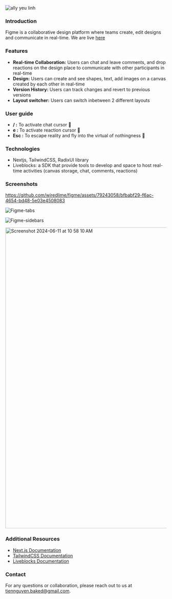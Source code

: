 
![ally yeu linh](https://github.com/wiredlime/figme/assets/79243058/9140c62d-4f2b-487e-829a-5eca6ef9d72a)



### Introduction

Figme is a collaborative design platform where teams create, edit designs and communicate in real-time.
We are live [here](https://figme.vercel.app/) 

### Features

* **Real-time Collaboration:** Users can chat and leave comments, and drop reactions on the design place to communicate with other participants in real-time
* **Design:** Users can create and see shapes, text, add images on a canvas created by each other in real-time
* **Version History:** Users can track changes and revert to previous versions
* **Layout switcher:** Users can switch inbetween 2 different layouts

### User guide

* **/ :** To activate chat cursor 💬
* **e :** To activate reaction cursor 🦄
* **Esc :** To escape reality and fly into the virtual of nothingness 🎩


### Technologies

* Nextjs, TailwindCSS, RadixUI library 
* Liveblocks: a SDK that provide tools to develop and space to host real-time activities (canvas storage, chat, comments, reactions)


### Screenshots


https://github.com/wiredlime/figme/assets/79243058/bfbabf29-f6ac-4654-bd48-5e03e4508083

![Figme-tabs](https://github.com/wiredlime/figme/assets/79243058/2fab8282-a26d-41c0-a370-e34c83bd4a76)

![Figme-sidebars](https://github.com/wiredlime/figme/assets/79243058/db0cf886-a65a-4eba-bd47-1c4d4a35f4a4)

<img width="940" alt="Screenshot 2024-06-11 at 10 58 10 AM" src="https://github.com/wiredlime/figme/assets/79243058/28df9c4c-da8f-45a8-a795-66f5929ee21a">



### Additional Resources

* [Next.js Documentation](https://nextjs.org/docs)
* [TailwindCSS Documentation](https://tailwindcss.com/docs)
* [Liveblocks Documentation](https://docs.liveblocks.io/)

### Contact

For any questions or collaboration, please reach out to us at [tiennguyen.baked@gmail.com](mailto:tiennguyen.baked@gmail.com).
